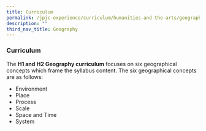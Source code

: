 ```yaml
---
title: Curriculum
permalink: /jpjc-experience/curriculum/humanities-and-the-arts/geography/curriculum/
description: ""
third_nav_title: Geography
---
```

### **Curriculum**
The **H1 and** **H2 Geography curriculum** focuses on six geographical concepts which frame the syllabus content. The six geographical concepts are as follows:
*   Environment
*   Place
*   Process
*   Scale
*   Space and Time
*   System